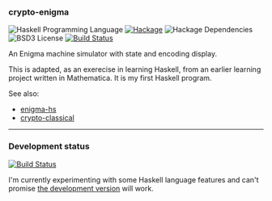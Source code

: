 ### crypto-enigma

![Haskell Programming Language](https://img.shields.io/badge/language-Haskell-blue.svg)
[![Hackage](https://img.shields.io/hackage/v/crypto-enigma.svg)](https://hackage.haskell.org/package/crypto-enigma)
![Hackage Dependencies](https://img.shields.io/hackage-deps/v/crypto-enigma.svg)
![BSD3 License](http://img.shields.io/badge/license-BSD3-brightgreen.svg)
[![Build Status](https://travis-ci.org/orome/crypto-enigma.svg?branch=hackage)](https://travis-ci.org/orome/crypto-enigma/branches)

An Enigma machine simulator with state and encoding display.

This is adapted, as an exerecise in learning Haskell, from an earlier learning project written in Mathematica.
It is my first Haskell program.

See also:

* [enigma-hs](https://github.com/kc1212/enigma-hs)
* [crypto-classical](https://github.com/fosskers/crypto-classical)

---

### Development status

[![Build Status](https://travis-ci.org/orome/crypto-enigma.svg?branch=develop)](https://travis-ci.org/orome/crypto-enigma/branches)

I'm currently experimenting with some Haskell language features and can't promise 
[the development version](https://github.com/orome/crypto-enigma/tree/develop) 
will work.